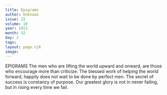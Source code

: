 ```yaml
---
title: Epigrams
author: Unknown
issue: 22
volume: 10
year: 1913
month: 32
day: 2
tags:
layout: page.njk
image:
---
```

EPIGRAMS    The men who are lifting the world upward and onward, are those who encourage more than criticize. The blessed work of helping the world forward, happily does not wait to be done by perfect men. The secret of success is constancy of purpose. Our greatest glory is not in never failing, but in rising every time we fail.




